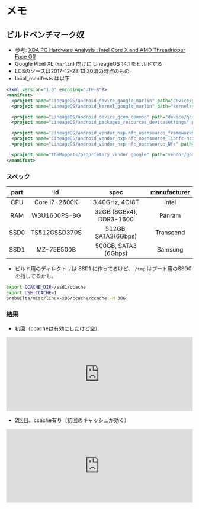<!-- TITLE: Android -->
<!-- SUBTITLE: Safer, smarter, more powerful & sweeter than ever.-->

# メモ

## ビルドベンチマーク奴

- 参考: [XDA PC Hardware Analysis : Intel Core X and AMD Threadripper Face Off](https://www.xda-developers.com/test-ryzen-intel-amd-core-x-threadripper/)
- Google Pixel XL (`marlin`) 向けに LineageOS 14.1 をビルドする
- LOSのソースは2017-12-28 13:30頃の時点のもの
- local_manifests は以下

```xml
<?xml version="1.0" encoding="UTF-8"?>
<manifest>
  <project name="LineageOS/android_device_google_marlin" path="device/google/marlin" />
  <project name="LineageOS/android_kernel_google_marlin" path="kernel/google/marlin" />

  <project name="LineageOS/android_device_qcom_common" path="device/qcom/common" />
  <project name="LineageOS/android_packages_resources_devicesettings" path="packages/resources/devicesettings" />

  <project name="LineageOS/android_vendor_nxp-nfc_opensource_frameworks" path="vendor/nxp-nfc/opensource/frameworks" />
  <project name="LineageOS/android_vendor_nxp-nfc_opensource_libnfc-nci" path="vendor/nxp-nfc/opensource/libnfc-nci" />
  <project name="LineageOS/android_vendor_nxp-nfc_opensource_Nfc" path="vendor/nxp-nfc/opensource/Nfc" />

  <project name="TheMuppets/proprietary_vendor_google" path="vendor/google" />
</manifest>
```


### スペック

| part | id | spec | manufacturer |
|:----:|:-------------:|:-----------------------:|:------------:|
| CPU | Core i7-2600K | 3.40GHz, 4C/8T | Intel |
| RAM | W3U1600PS-8G | 32GB (8GBx4), DDR3-1600 | Panram |
| SSD0 | TS512GSSD370S | 512GB, SATA3(6Gbps) | Transcend |
| SSD1 | MZ-75E500B | 500GB, SATA3 (6Gbps) | Samsung |

- ビルド用のディレクトリは SSD1 に作ってるけど、 `/tmp` はブート用のSSD0を指してるかも。

```bash
export CCACHE_DIR=/ssd1/ccache
export USE_CCACHE=1
prebuilts/misc/linux-x86/ccache/ccache -M 30G
```

### 結果

- 初回（ccacheは有効にしたけど空）

<iframe src="https://mstdn.maud.io/@mashiro/99250503901299675/embed" class="mastodon-embed" style="max-width: 100%; border: 0" height="200" width="600"></iframe><script src="https://mstdn.maud.io/embed.js" async="async"></script>

- 2回目、ccache有り（初回のキャッシュが効く）

<iframe src="https://mstdn.maud.io/@mashiro/99250818017265250/embed" class="mastodon-embed" style="max-width: 100%; border: 0" height="200" width="600"></iframe><script src="https://mstdn.maud.io/embed.js" async="async"></script>